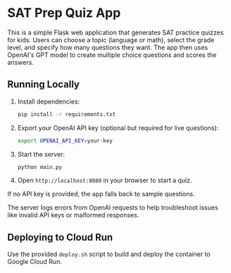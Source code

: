# SAT Prep Quiz App

This is a simple Flask web application that generates SAT practice quizzes
for kids. Users can choose a topic (language or math), select the grade
level, and specify how many questions they want. The app then uses OpenAI's
GPT model to create multiple choice questions and scores the answers.

## Running Locally

1. Install dependencies:
   ```bash
   pip install -r requirements.txt
   ```
2. Export your OpenAI API key (optional but required for live questions):
   ```bash
   export OPENAI_API_KEY=your-key
   ```
3. Start the server:
   ```bash
   python main.py
   ```
4. Open `http://localhost:8080` in your browser to start a quiz.

If no API key is provided, the app falls back to sample questions.

The server logs errors from OpenAI requests to help troubleshoot issues like
invalid API keys or malformed responses.

## Deploying to Cloud Run

Use the provided `deploy.sh` script to build and deploy the container to
Google Cloud Run.
